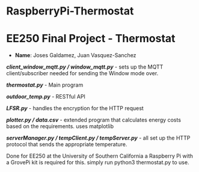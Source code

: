 # RaspberryPi-Thermostat

# EE250 Final Project - Thermostat    #
- **Name**: Joses Galdamez, Juan Vasquez-Sanchez 

***client_window_mqtt.py / window_mqtt.py*** - sets up the MQTT client/subscriber 
 	needed for sending the Window mode over. 

***thermostat.py*** - Main program

***outdoor_temp.py*** - RESTful API

***LFSR.py*** - handles the encryption for the HTTP request

***plotter.py / data.csv*** - extended program that calculates energy
 	costs based on the requirements. uses matplotlib

***serverManager.py / tempClient.py / tempServer.py*** - all set up the 
 	HTTP protocol that sends the appropriate temperature.
  
  
  Done for EE250 at the University of Southern California
  a Raspberry Pi with a GrovePi kit is required for this. simply run python3 thermostat.py to use. 



